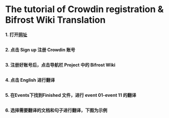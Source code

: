 # The tutorial of Crowdin registration & Bifrost Wiki Translation

**1. 打开[网址](https://wiki-translate.bifrost.finance/)**


<img :src="$withBase('/zh/crowdin-register-01.png')" alt="" />

**2. 点击 Sign up 注册 Crowdin 账号**


<img :src="$withBase('/zh/crowdin-register-02.png')" alt="" />

**3. 注册好账号后，点击导航栏 Project 中的 Bifrost Wiki**


<img :src="$withBase('/zh/crowdin-register-03.png')" alt="" />

**4. 点击 English 进行翻译**


<img :src="$withBase('/zh/crowdin-register-04.png')" alt="" />

**5. 在Events下找到Finished 文件，进行 event 01-event 11 的翻译**


<img :src="$withBase('/zh/crowdin-register-05.png')" alt="" />

**6. 选择需要翻译的文档和句子进行翻译，下图为示例**


<img :src="$withBase('/zh/crowdin-register-06.png')" alt="" />